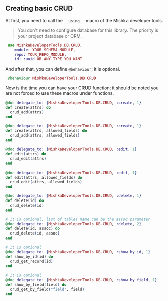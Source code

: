 ## Creating basic CRUD

At first, you need to call the `__using__` macro of the Mishka developer tools.

> You don't need to configure database for this library. The priority is your project database or ORM.

```elixir
 use MishkaDeveloperTools.DB.CRUD,
    module: YOUR_SCHEMA_MODULE,
    repo: YOUR_REPO_MODULE,
    id: :uuid OR ANY_TYPE_YOU_WANT
```

And after that, you can define `@behaviour`; it is optional.
```elixir
 @behaviour MishkaDeveloperTools.DB.CRUD
```

Now is the time you can have your CRUD function; it should be noted you are not forced to use these macros under functions.


```elixir
@doc delegate_to: {MishkaDeveloperTools.DB.CRUD, :create, 1}
def create(attrs) do
  crud_add(attrs)
end

@doc delegate_to: {MishkaDeveloperTools.DB.CRUD, :create, 1}
def create(attrs, allowed_fields) do
  crud_add(attrs, allowed_fields)
end

@doc delegate_to: {MishkaDeveloperTools.DB.CRUD, :edit, 1}
def edit(attrs) do
  crud_edit(attrs)
end

@doc delegate_to: {MishkaDeveloperTools.DB.CRUD, :edit, 1}
def edit(attrs, allowed_fields) do
  crud_edit(attrs, allowed_fields)
end

@doc delegate_to: {MishkaDeveloperTools.DB.CRUD, :delete, 1}
def delete(id) do
  crud_delete(id)
end

# It is optional, list of tables name can be the assoc parameter
@doc delegate_to: {MishkaDeveloperTools.DB.CRUD, :delete, 2}
def delete(id, assoc) do
  crud_delete(id, assoc)
end

# It is optional
@doc delegate_to: {MishkaDeveloperTools.DB.CRUD, :show_by_id, 1}
def show_by_id(id) do
  crud_get_record(id)
end

# It is optional
@doc delegate_to: {MishkaDeveloperTools.DB.CRUD, :show_by_field, 1}
def show_by_field(field) do
  crud_get_by_field("field", field)
end
```
